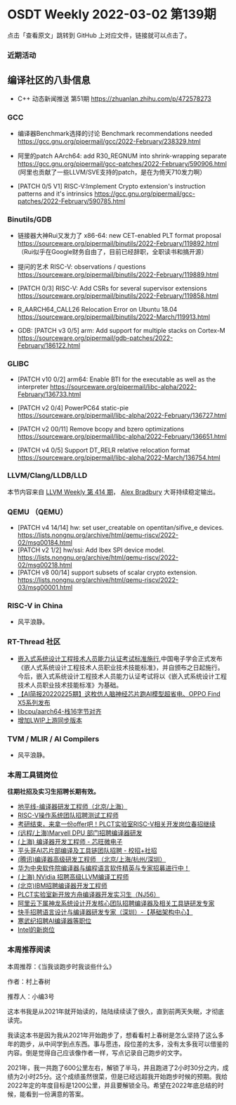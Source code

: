# OSDT Weekly 2022-03-02 第139期

点击「查看原文」跳转到 GitHub 上对应文件，链接就可以点击了。

### 近期活动

## 编译社区的八卦信息

- C++ 动态新闻推送 第51期 https://zhuanlan.zhihu.com/p/472578273

### GCC

- 编译器Benchmark选择的讨论
  Benchmark recommendations needed
  https://gcc.gnu.org/pipermail/gcc/2022-February/238329.html

- 阿里的patch AArch64: add R30_REGNUM into shrink-wrapping separate
  https://gcc.gnu.org/pipermail/gcc-patches/2022-February/590906.html
  (阿里也贡献了一些LLVM/SVE支持的patch，是在为倚天710发力啊）

- [PATCH 0/5 V1] RISC-V:Implement Crypto extension's instruction patterns and it's intrinsics
  https://gcc.gnu.org/pipermail/gcc-patches/2022-February/590785.html

### Binutils/GDB

- 链接器大神Rui又发力了 x86-64: new CET-enabled PLT format proposal
  https://sourceware.org/pipermail/binutils/2022-February/119892.html
  （Rui似乎在Google财务自由了，目前已经辞职，全职读书和搞开源）

- 提问的艺术 RISC-V: observations / questions
  https://sourceware.org/pipermail/binutils/2022-February/119889.html

- [PATCH 0/3] RISC-V: Add CSRs for several supervisor extensions
  https://sourceware.org/pipermail/binutils/2022-February/119858.html

- R_AARCH64_CALL26 Relocation Error on Ubuntu 18.04
  https://sourceware.org/pipermail/binutils/2022-March/119913.html

- GDB: [PATCH v3 0/5] arm: Add support for multiple stacks on Cortex-M
  https://sourceware.org/pipermail/gdb-patches/2022-February/186122.html

### GLIBC

- [PATCH v10 0/2] arm64: Enable BTI for the executable as well as the interpreter
  https://sourceware.org/pipermail/libc-alpha/2022-February/136733.html

- [PATCH v2 0/4] PowerPC64 static-pie
  https://sourceware.org/pipermail/libc-alpha/2022-February/136727.html

- [PATCH v2 00/11] Remove bcopy and bzero optimizations
  https://sourceware.org/pipermail/libc-alpha/2022-February/136651.html

- [PATCH v4 0/5] Support DT_RELR relative relocation format
  https://sourceware.org/pipermail/libc-alpha/2022-March/136754.html

### LLVM/Clang/LLDB/LLD

本节内容来自 [LLVM Weekly 第 414 期](http://llvmweekly.org/issue/414)，
[Alex Bradbury](https://www.linkedin.com/in/alex-bradbury/) 大哥持续稳定输出。

### QEMU （QEMU）

- [PATCH v4 14/14] hw: set user_creatable on opentitan/sifive_e devices.
  https://lists.nongnu.org/archive/html/qemu-riscv/2022-02/msg00184.html
- [PATCH v2 1/2] hw/ssi: Add Ibex SPI device model.
  https://lists.nongnu.org/archive/html/qemu-riscv/2022-02/msg00218.html
- [PATCH v8 00/14] support subsets of scalar crypto extension.
  https://lists.nongnu.org/archive/html/qemu-riscv/2022-03/msg00001.html

### RISC-V in China

- 风平浪静。

### RT-Thread 社区

- [嵌入式系统设计工程技术人员能力认证考试标准施行](https://mp.weixin.qq.com/s/xJ5sAj8bGzbj2zvQ9Rf5yQ),中国电子学会正式发布《嵌人式系统设计工程技术人员职业技术技能标准》，并自颁布之日起施行。今后，嵌入式系统设计工程技术人员能力认证考试将以《嵌入式系统设计工程技术人员职业技术技能标准》为基础。
- [【AI简报20220225期】这枚仿人脑神经芯片跑AI模型超省电、OPPO Find X5系列发布](https://mp.weixin.qq.com/s/aP8YywvPbrssFCenCSS5jA)
- [libcpu/aarch64-栈16字节对齐](https://github.com/RT-Thread/rt-thread/pull/5626)
- [增加LWIP上游同步版本](https://github.com/RT-Thread/rt-thread/pull/5627)

### TVM / MLIR / AI Compilers

- 风平浪静。

### 本周工具链岗位

**往期社招及实习生招聘长期有效。**

- [地平线-编译器研发工程师（北京/上海）](https://mp.weixin.qq.com/s/MYObl7iWIbyrTz9hCmKWYA)
- [RISC-V操作系统团队招聘测试工程师](https://mp.weixin.qq.com/s/inLFS4pI1F74m_oJ2I7xjQ)
- [考研结束，来拿一份offer吧！PLCT实验室RISC-V相关开发岗位春招继续](https://mp.weixin.qq.com/s/PWV5akv5kw3iOuHb-uSNrQ)
- [(远程/上海)Marvell DPU 部门招聘编译器研发](https://mp.weixin.qq.com/s/B6JjAhF3TZjezD1tjYHDaw)
- [(上海) 编译器开发工程师 - 芯旺微电子](https://mp.weixin.qq.com/s/nqe1-7qffnc0CaejYkpKyw)
- [平头哥AI芯片部编译及工具链团队招聘 - 校招+社招](https://mp.weixin.qq.com/s/kARbXtJotRPCNMrV-yOanA)
- [(腾讯)编译器高级研发工程师 （北京/上海/杭州/深圳）](https://mp.weixin.qq.com/s/DF-2qmHmpKZtJ1djHXM1Ug)
- [华为中央软件院编译器与编程语言软件精英与专家招募进行中！](https://mp.weixin.qq.com/s/VshbvWegM3eCdgK9d6v46A)
- [(上海) NVidia 招聘高级LLVM编译工程师](https://mp.weixin.qq.com/s/y6UmneY-UvzyhEvyCaoyEg)
- [(北京)IBM招聘编译器开发工程师](https://mp.weixin.qq.com/s/B_d1gjyrgncevOGWnV_Jfw)
- [PLCT实验室新开放方舟编译器开发实习生（NJ56）](https://mp.weixin.qq.com/s/lPp5RvjYhpDIGsp-luLzKQ)
- [阿里云下属神龙系统设计开发核心团队招聘编译器及相关工具链研发专家](https://mp.weixin.qq.com/s/h3ELBXBHfNjZCyCRixqnOQ)
- [快手招聘语言设计与编译器研发专家（深圳）-【基础架构中心】](https://mp.weixin.qq.com/s/QTWnlaBFtWQ3YThHJSIhbA)
- [寒武纪招聘AI编译器等职位](https://mp.weixin.qq.com/s/LWpDXEA2rJ1wx9mr8XoWxw)
- [Intel的新岗位](https://mp.weixin.qq.com/s/xs-deMCI4ob7WX0vIRZMZw)

### 本周推荐阅读

本周推荐：《当我谈跑步时我谈些什么》

作者：村上春树

推荐人：小编3号

这本书我是从2021年就开始读的，陆陆续续读了很久，直到前两天失眠，才彻底读完。

我读这本书是因为我从2021年开始跑步了，想看看村上春树是怎么坚持了这么多年的跑步，从中间学到点东西。事与愿违，段位差的太多，没有太多我可以借鉴的内容。倒是觉得自己应该像作者一样，写点记录自己跑步的文字。

2021年，我一共跑了600公里左右，解锁了半马，并且跑进了2小时30分之内，成绩为2小时25分。这个成绩虽然很菜，但是已经远超我开始跑步时候的预期。我给2022年定的年度目标是1200公里，并且要解锁全马。希望在2022年底总结的时候，能看到一份满意的答案。
